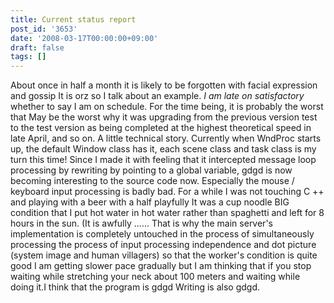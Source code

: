 ```yaml
---
title: Current status report
post_id: '3653'
date: '2008-03-17T00:00:00+09:00'
draft: false
tags: []
---
```


About once in half a month it is likely to be forgotten with facial expression and gossip It is orz so I talk about an example. _I am late on satisfactory_ whether to say I am on schedule. For the time being, it is probably the worst that May be the worst why it was upgrading from the previous version test to the test version as being completed at the highest theoretical speed in late April, and so on. A little technical story. Currently when WndProc starts up, the default Window class has it, each scene class and task class is my turn this time! Since I made it with feeling that it intercepted message loop processing by rewriting by pointing to a global variable, gdgd is now becoming interesting to the source code now. Especially the mouse / keyboard input processing is badly bad. For a while I was not touching C ++ and playing with a beer with a half playfully It was a cup noodle BIG condition that I put hot water in hot water rather than spaghetti and left for 8 hours in the sun. (It is awfully ...... That is why the main server's implementation is completely untouched in the process of simultaneously processing the process of input processing independence and dot picture (system image and human villagers) so that the worker's condition is quite good I am getting slower pace gradually but I am thinking that if you stop waiting while stretching your neck about 100 meters and waiting while doing it.I think that the program is gdgd Writing is also gdgd.
